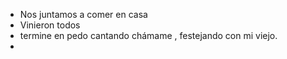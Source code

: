 - Nos juntamos a comer en casa 
- Vinieron todos 
- termine en pedo cantando chámame , festejando con mi viejo.
- 